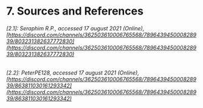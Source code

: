 # 7. Sources and References

###### [2.1]: Seraphim R.P., accessed 17 august 2021 (Online), [https://discord.com/channels/362503610006765568/789643945000828939/803231382637772830](https://discord.com/channels/362503610006765568/789643945000828939/803231382637772830)
###### [2.2]: PeterPE128, accessed 17 august 2021 (Online), [https://discord.com/channels/362503610006765568/789643945000828939/863811030161293342](https://discord.com/channels/362503610006765568/789643945000828939/863811030161293342)

